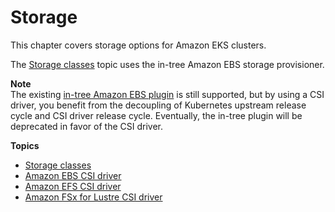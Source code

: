# Storage<a name="storage"></a>

This chapter covers storage options for Amazon EKS clusters\.

The [Storage classes](storage-classes.md) topic uses the in\-tree Amazon EBS storage provisioner\. 

**Note**  
The existing [in\-tree Amazon EBS plugin](https://kubernetes.io/docs/concepts/storage/volumes/#awselasticblockstore) is still supported, but by using a CSI driver, you benefit from the decoupling of Kubernetes upstream release cycle and CSI driver release cycle\. Eventually, the in\-tree plugin will be deprecated in favor of the CSI driver\.

**Topics**
+ [Storage classes](storage-classes.md)
+ [Amazon EBS CSI driver](ebs-csi.md)
+ [Amazon EFS CSI driver](efs-csi.md)
+ [Amazon FSx for Lustre CSI driver](fsx-csi.md)